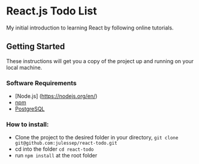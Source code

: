 # React.js Todo List

My initial introduction to learning React by following online tutorials. 

## Getting Started

These instructions will get you a copy of the project up and running on your local machine.

### Software Requirements

- [Node.js] (https://nodejs.org/en/)
- [npm](https://www.npmjs.com/)
- [PostgreSQL](https://www.postgresql.org/)

### How to install: 

- Clone the project to the desired folder in your directory,
```git clone git@github.com:julessep/react-todo.git```
- cd into the folder ```cd react-todo```
- run ```npm install``` at the root folder
